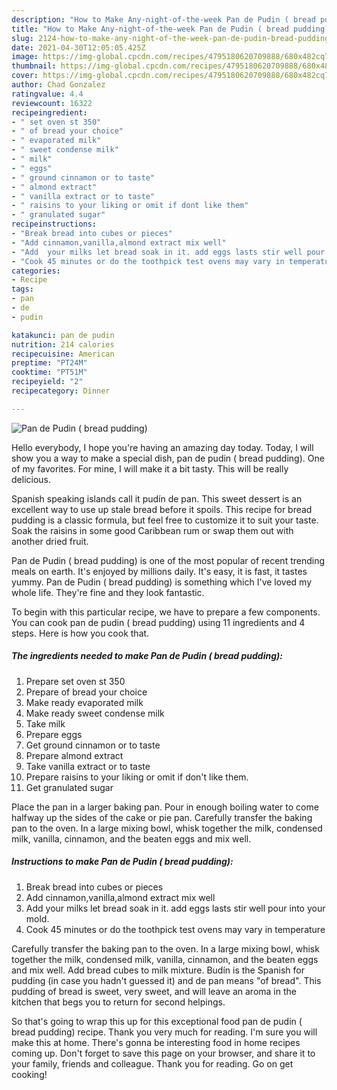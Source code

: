 ```yaml
---
description: "How to Make Any-night-of-the-week Pan de Pudin ( bread pudding)"
title: "How to Make Any-night-of-the-week Pan de Pudin ( bread pudding)"
slug: 2124-how-to-make-any-night-of-the-week-pan-de-pudin-bread-pudding
date: 2021-04-30T12:05:05.425Z
image: https://img-global.cpcdn.com/recipes/4795180620709888/680x482cq70/pan-de-pudin-bread-pudding-recipe-main-photo.jpg
thumbnail: https://img-global.cpcdn.com/recipes/4795180620709888/680x482cq70/pan-de-pudin-bread-pudding-recipe-main-photo.jpg
cover: https://img-global.cpcdn.com/recipes/4795180620709888/680x482cq70/pan-de-pudin-bread-pudding-recipe-main-photo.jpg
author: Chad Gonzalez
ratingvalue: 4.4
reviewcount: 16322
recipeingredient:
- " set oven st 350"
- " of bread your choice"
- " evaporated milk"
- " sweet condense milk"
- " milk"
- " eggs"
- " ground cinnamon or to taste"
- " almond extract"
- " vanilla extract or to taste"
- " raisins to your liking or omit if dont like them"
- " granulated sugar"
recipeinstructions:
- "Break bread into cubes or pieces"
- "Add cinnamon,vanilla,almond extract mix well"
- "Add  your milks let bread soak in it. add eggs lasts stir well pour into your mold."
- "Cook 45 minutes or do the toothpick test ovens may vary in temperature"
categories:
- Recipe
tags:
- pan
- de
- pudin

katakunci: pan de pudin 
nutrition: 214 calories
recipecuisine: American
preptime: "PT24M"
cooktime: "PT51M"
recipeyield: "2"
recipecategory: Dinner

---
```



![Pan de Pudin ( bread pudding)](https://img-global.cpcdn.com/recipes/4795180620709888/680x482cq70/pan-de-pudin-bread-pudding-recipe-main-photo.jpg)

Hello everybody, I hope you're having an amazing day today. Today, I will show you a way to make a special dish, pan de pudin ( bread pudding). One of my favorites. For mine, I will make it a bit tasty. This will be really delicious.

Spanish speaking islands call it pudín de pan. This sweet dessert is an excellent way to use up stale bread before it spoils. This recipe for bread pudding is a classic formula, but feel free to customize it to suit your taste. Soak the raisins in some good Caribbean rum or swap them out with another dried fruit.

Pan de Pudin ( bread pudding) is one of the most popular of recent trending meals on earth. It's enjoyed by millions daily. It's easy, it is fast, it tastes yummy. Pan de Pudin ( bread pudding) is something which I've loved my whole life. They're fine and they look fantastic.


To begin with this particular recipe, we have to prepare a few components. You can cook pan de pudin ( bread pudding) using 11 ingredients and 4 steps. Here is how you cook that.

<!--inarticleads1-->

##### The ingredients needed to make Pan de Pudin ( bread pudding):

1. Prepare  set oven st 350
1. Prepare  of bread your choice
1. Make ready  evaporated milk
1. Make ready  sweet condense milk
1. Take  milk
1. Prepare  eggs
1. Get  ground cinnamon or to taste
1. Prepare  almond extract
1. Take  vanilla extract or to taste
1. Prepare  raisins to your liking or omit if don&#39;t like them.
1. Get  granulated sugar


Place the pan in a larger baking pan. Pour in enough boiling water to come halfway up the sides of the cake or pie pan. Carefully transfer the baking pan to the oven. In a large mixing bowl, whisk together the milk, condensed milk, vanilla, cinnamon, and the beaten eggs and mix well. 

<!--inarticleads2-->

##### Instructions to make Pan de Pudin ( bread pudding):

1. Break bread into cubes or pieces
1. Add cinnamon,vanilla,almond extract mix well
1. Add  your milks let bread soak in it. add eggs lasts stir well pour into your mold.
1. Cook 45 minutes or do the toothpick test ovens may vary in temperature


Carefully transfer the baking pan to the oven. In a large mixing bowl, whisk together the milk, condensed milk, vanilla, cinnamon, and the beaten eggs and mix well. Add bread cubes to milk mixture. Budín is the Spanish for pudding (in case you hadn&#39;t guessed it) and de pan means &#34;of bread&#34;. This pudding of bread is sweet, very sweet, and will leave an aroma in the kitchen that begs you to return for second helpings. 

So that's going to wrap this up for this exceptional food pan de pudin ( bread pudding) recipe. Thank you very much for reading. I'm sure you will make this at home. There's gonna be interesting food in home recipes coming up. Don't forget to save this page on your browser, and share it to your family, friends and colleague. Thank you for reading. Go on get cooking!
